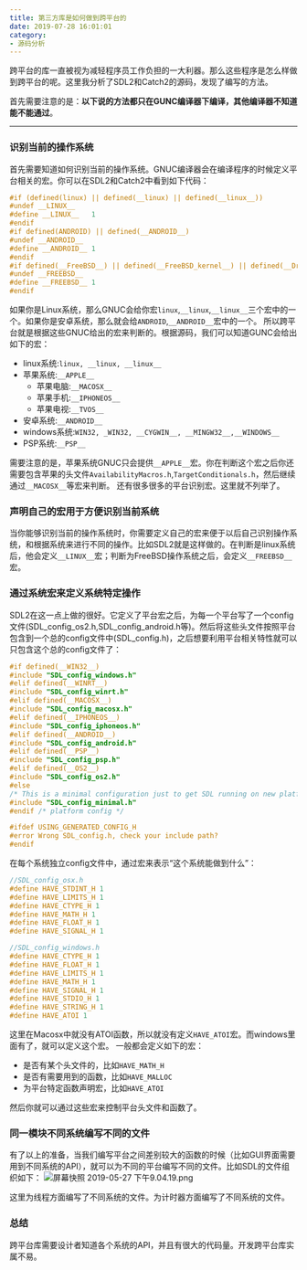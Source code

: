 ```yaml
---
title: 第三方库是如何做到跨平台的
date: 2019-07-28 16:01:01
category:
- 源码分析
---
```

跨平台的库一直被视为减轻程序员工作负担的一大利器。那么这些程序是怎么样做到跨平台的呢。这里我分析了SDL2和Catch2的源码，发现了编写的方法。

首先需要注意的是：**以下说的方法都只在GUNC编译器下编译，其他编译器不知道能不能通过**。
<!--more-->
***
### 识别当前的操作系统
  首先需要知道如何识别当前的操作系统。GNUC编译器会在编译程序的时候定义平台相关的宏。你可以在SDL2和Catch2中看到如下代码：

```c
#if (defined(linux) || defined(__linux) || defined(__linux__))
#undef __LINUX__
#define __LINUX__   1
#endif
#if defined(ANDROID) || defined(__ANDROID__)
#undef __ANDROID__
#define __ANDROID__ 1
#endif
#if defined(__FreeBSD__) || defined(__FreeBSD_kernel__) || defined(__DragonFly__)
#undef __FREEBSD__
#define __FREEBSD__ 1
#endif
```

如果你是Linux系统，那么GNUC会给你宏`linux`,`__linux`,`__linux__`三个宏中的一个。如果你是安卓系统，那么就会给`ANDROID`,`__ANDROID__`宏中的一个。
所以跨平台就是根据这些GNUC给出的宏来判断的。根据源码，我们可以知道GUNC会给出如下的宏：
* linux系统:`linux, __linux, __linux__`
* 苹果系统:`__APPLE__`
  * 苹果电脑:`__MACOSX__`
  * 苹果手机:`__IPHONEOS__`
  * 苹果电视:`__TVOS__`
* 安卓系统:`__ANDROID__`
* windows系统:`WIN32, _WIN32, __CYGWIN__, __MINGW32__,__WINDOWS__`
* PSP系统:`__PSP__`

需要注意的是，苹果系统GNUC只会提供`__APPLE__`宏。你在判断这个宏之后你还需要包含苹果的头文件`AvailabilityMacros.h`,`TargetConditionals.h`，然后继续通过`__MACOSX__`等宏来判断。
还有很多很多的平台识别宏。这里就不列举了。

### 声明自己的宏用于方便识别当前系统
当你能够识别当前的操作系统时，你需要定义自己的宏来便于以后自己识别操作系统，和根据系统来进行不同的操作。比如SDL2就是这样做的。在判断是linux系统后，他会定义`__LINUX__`宏；判断为FreeBSD操作系统之后，会定义`__FREEBSD__`宏。

### 通过系统宏来定义系统特定操作
SDL2在这一点上做的很好。它定义了平台宏之后，为每一个平台写了一个config文件(SDL\_config\_os2.h,SDL\_config\_android.h等)。然后将这些头文件按照平台包含到一个总的config文件中(SDL_config.h)，之后想要利用平台相关特性就可以只包含这个总的config文件了：

```c
#if defined(__WIN32__)
#include "SDL_config_windows.h"
#elif defined(__WINRT__)
#include "SDL_config_winrt.h"
#elif defined(__MACOSX__)
#include "SDL_config_macosx.h"
#elif defined(__IPHONEOS__)
#include "SDL_config_iphoneos.h"
#elif defined(__ANDROID__)
#include "SDL_config_android.h"
#elif defined(__PSP__)
#include "SDL_config_psp.h"
#elif defined(__OS2__)
#include "SDL_config_os2.h"
#else
/* This is a minimal configuration just to get SDL running on new platforms. */
#include "SDL_config_minimal.h"
#endif /* platform config */

#ifdef USING_GENERATED_CONFIG_H
#error Wrong SDL_config.h, check your include path?
#endif
```

在每个系统独立config文件中，通过宏来表示“这个系统能做到什么”：

```c
//SDL_config_osx.h
#define HAVE_STDINT_H 1
#define HAVE_LIMITS_H 1
#define HAVE_CTYPE_H 1
#define HAVE_MATH_H 1
#define HAVE_FLOAT_H 1
#define HAVE_SIGNAL_H 1

//SDL_config_windows.h
#define HAVE_CTYPE_H 1
#define HAVE_FLOAT_H 1
#define HAVE_LIMITS_H 1
#define HAVE_MATH_H 1
#define HAVE_SIGNAL_H 1
#define HAVE_STDIO_H 1
#define HAVE_STRING_H 1
#define HAVE_ATOI 1
```

这里在Macosx中就没有ATOI函数，所以就没有定义`HAVE_ATOI`宏。而windows里面有了，就可以定义这个宏。
一般都会定义如下的宏：
* 是否有某个头文件的，比如`HAVE_MATH_H`
* 是否有需要用到的函数，比如`HAVE_MALLOC`
* 为平台特定函数声明宏，比如`HAVE_ATOI`

然后你就可以通过这些宏来控制平台头文件和函数了。

### 同一模块不同系统编写不同的文件
有了以上的准备，当我们编写平台之间差别较大的函数的时候（比如GUI界面需要用到不同系统的API），就可以为不同的平台编写不同的文件。比如SDL的文件组织如下：
![屏幕快照 2019-05-27 下午9.04.19.png](/images/8C7C9A5572A439A0DB02B7ED7793E098.png)

这里为线程方面编写了不同系统的文件。为计时器方面编写了不同系统的文件。

### 总结
跨平台库需要设计者知道各个系统的API，并且有很大的代码量。开发跨平台库实属不易。

